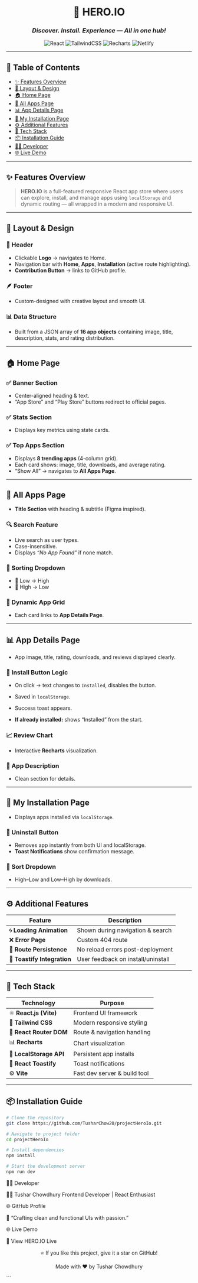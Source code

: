 <div align="center">

# 🚀 **HERO.IO**

### _Discover. Install. Experience — All in one hub!_

![React](https://img.shields.io/badge/React-18.0-blue?logo=react)
![TailwindCSS](https://img.shields.io/badge/TailwindCSS-3.0-38B2AC?logo=tailwindcss)
![Recharts](https://img.shields.io/badge/Recharts-Responsive%20Charts-orange?logo=recharts)
![Netlify](https://img.shields.io/badge/Deployed%20on-Netlify-blue?logo=netlify)

</div>

---

## 🧭 **Table of Contents**

- [✨ Features Overview](#-features-overview)
- [🧱 Layout & Design](#-layout--design)
- [🏠 Home Page](#-home-page)
- [📱 All Apps Page](#-all-apps-page)
- [📊 App Details Page](#-app-details-page)
- [💾 My Installation Page](#-my-installation-page)
- [⚙️ Additional Features](#-additional-features)
- [🧩 Tech Stack](#-tech-stack)
- [📦 Installation Guide](#-installation-guide)
- [👨‍💻 Developer](#-developer)
- [🌐 Live Demo](#-live-demo)

---

## ✨ **Features Overview**

> **HERO.IO** is a full-featured responsive React app store where users can explore, install, and manage apps using `localStorage` and dynamic routing — all wrapped in a modern and responsive UI.

---

## 🧱 **Layout & Design**

### 🧩 Header

- Clickable **Logo** → navigates to Home.
- Navigation bar with **Home**, **Apps**, **Installation** (active route highlighting).
- **Contribution Button** → links to GitHub profile.

### 🪶 Footer

- Custom-designed with creative layout and smooth UI.

### 📊 Data Structure

- Built from a JSON array of **16 app objects** containing image, title, description, stats, and rating distribution.

---

## 🏠 **Home Page**

### ✅ Banner Section

- Center-aligned heading & text.
- “App Store” and “Play Store” buttons redirect to official pages.

### ✅ Stats Section

- Displays key metrics using state cards.

### ✅ Top Apps Section

- Displays **8 trending apps** (4-column grid).
- Each card shows: image, title, downloads, and average rating.
- “Show All” → navigates to **All Apps Page**.

---

## 📱 **All Apps Page**

- **Title Section** with heading & subtitle (Figma inspired).

### 🔍 Search Feature

- Live search as user types.
- Case-insensitive.
- Displays _“No App Found”_ if none match.

### 🧭 Sorting Dropdown

- 🔼 Low → High
- 🔽 High → Low

### 📱 Dynamic App Grid

- Each card links to **App Details Page**.

---

## 📊 **App Details Page**

- App image, title, rating, downloads, and reviews displayed clearly.

### 🧠 Install Button Logic

- On click → text changes to `Installed`, disables the button.
- Saved in `localStorage`.
- Success toast appears.

- **If already installed:** shows “Installed” from the start.

### 📈 Review Chart

- Interactive **Recharts** visualization.

### 📝 App Description

- Clean section for details.

---

## 💾 **My Installation Page**

- Displays apps installed via `localStorage`.

### 🧹 Uninstall Button

- Removes app instantly from both UI and localStorage.
- **Toast Notifications** show confirmation message.

### 🧭 Sort Dropdown

- High–Low and Low–High by downloads.

---

## ⚙️ **Additional Features**

| Feature                     | Description                        |
| --------------------------- | ---------------------------------- |
| 🌀 **Loading Animation**    | Shown during navigation & search   |
| ❌ **Error Page**           | Custom 404 route                   |
| 🔁 **Route Persistence**    | No reload errors post-deployment   |
| 💬 **Toastify Integration** | User feedback on install/uninstall |

---

## 🧩 **Tech Stack**

| Technology              | Purpose                      |
| ----------------------- | ---------------------------- |
| ⚛️ **React.js (Vite)**  | Frontend UI framework        |
| 🎨 **Tailwind CSS**     | Modern responsive styling    |
| 🧭 **React Router DOM** | Route & navigation handling  |
| 📊 **Recharts**         | Chart visualization          |
| 💾 **LocalStorage API** | Persistent app installs      |
| 🔔 **React Toastify**   | Toast notifications          |
| ⚙️ **Vite**             | Fast dev server & build tool |

---

## 📦 **Installation Guide**

```bash
# Clone the repository
git clone https://github.com/TusharChow20/projectHeroIo.git

# Navigate to project folder
cd projectHeroIo

# Install dependencies
npm install

# Start the development server
npm run dev
```

👨‍💻 Developer

🧑‍💻 Tushar Chowdhury
Frontend Developer | React Enthusiast

🌐 GitHub Profile

💌 “Crafting clean and functional UIs with passion.”

🌐 Live Demo

🔗 View HERO.IO Live

<div align="center">

⭐ If you like this project, give it a star on GitHub!

Made with ❤️ by Tushar Chowdhury

</div> ```
